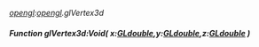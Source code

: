 _[opengl](../../modules/opengl/opengl-module.md):[opengl](../../modules/opengl/opengl-module.md).glVertex3d_
##### Function glVertex3d:Void( x:[GLdouble](../../modules/opengl/opengl-gldouble.md),y:[GLdouble](../../modules/opengl/opengl-gldouble.md),z:[GLdouble](../../modules/opengl/opengl-gldouble.md) )
